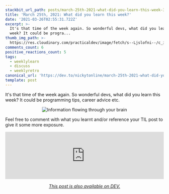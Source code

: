 ```yaml
---
stackbit_url_path: posts/march-25th-2021-what-did-you-learn-this-week-3fm1
title: 'March 25th, 2021: What did you learn this week?'
date: '2021-03-26T02:55:31.722Z'
excerpt: >-
  It's that time of the week again. So wonderful devs, what did you learn this
  week? It could be progra...
thumb_img_path: >-
  https://res.cloudinary.com/practicaldev/image/fetch/s--Ljslofni--/c_imagga_scale,f_auto,fl_progressive,h_420,q_auto,w_1000/https://dev-to-uploads.s3.amazonaws.com/uploads/articles/21mtr2vsv1r1ketgfugp.jpeg
comments_count: 6
positive_reactions_count: 5
tags:
  - weeklylearn
  - discuss
  - weeklyretro
canonical_url: 'https://dev.to/nickytonline/march-25th-2021-what-did-you-learn-this-week-3fm1'
template: post
---
```

It's that time of the week again. So wonderful devs, what did you learn this week? It could be programming tips, career advice etc.

<center>

![Information flowing through your brain](https://media.giphy.com/media/qKltgF7Aw515K/giphy.gif)

</center>

Feel free to comment with what you learnt and/or reference your TIL post to give it some more exposure.


<iframe class="liquidTag" src="https://dev.to/embed/tag?args=todayilearned" style="border: 0; width: 100%;"></iframe>


<center>

<!--

And remember, if something you learnt was a big win for you, then you know where to drop it as well.👇👇🏻👇🏼👇🏽👇🏾👇🏿


<iframe class="liquidTag" src="https://dev.to/embed/link?args=https%3A%2F%2Fdev.to%2Fdevteam%2Fwhat-was-your-win-this-week-391j" style="border: 0; width: 100%;"></iframe>


![Someone feeling like "Yaaas!"](https://media.giphy.com/media/zBhZiVNNQjfTG/giphy.gif)
</center>

-->

*[This post is also available on DEV.](https://dev.to/nickytonline/march-25th-2021-what-did-you-learn-this-week-3fm1)*


<script>
const parent = document.getElementsByTagName('head')[0];
const script = document.createElement('script');
script.type = 'text/javascript';
script.src = 'https://cdnjs.cloudflare.com/ajax/libs/iframe-resizer/4.1.1/iframeResizer.min.js';
script.charset = 'utf-8';
script.onload = function() {
    window.iFrameResize({}, '.liquidTag');
};
parent.appendChild(script);
</script>    
